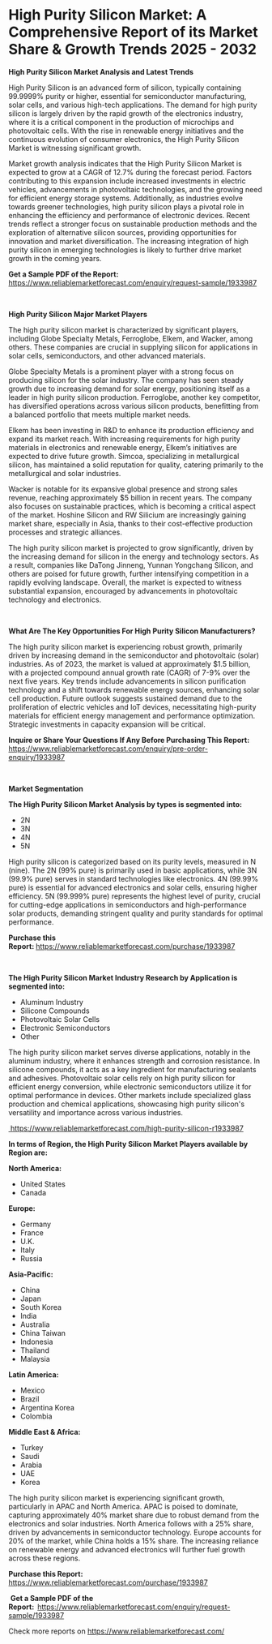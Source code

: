 <p><h1>High Purity Silicon Market: A Comprehensive Report of its Market Share & Growth Trends 2025 - 2032</h1></p><p><strong>High Purity Silicon Market Analysis and Latest Trends</strong></p>
<p><p>High Purity Silicon is an advanced form of silicon, typically containing 99.9999% purity or higher, essential for semiconductor manufacturing, solar cells, and various high-tech applications. The demand for high purity silicon is largely driven by the rapid growth of the electronics industry, where it is a critical component in the production of microchips and photovoltaic cells. With the rise in renewable energy initiatives and the continuous evolution of consumer electronics, the High Purity Silicon Market is witnessing significant growth.</p><p>Market growth analysis indicates that the High Purity Silicon Market is expected to grow at a CAGR of 12.7% during the forecast period. Factors contributing to this expansion include increased investments in electric vehicles, advancements in photovoltaic technologies, and the growing need for efficient energy storage systems. Additionally, as industries evolve towards greener technologies, high purity silicon plays a pivotal role in enhancing the efficiency and performance of electronic devices. Recent trends reflect a stronger focus on sustainable production methods and the exploration of alternative silicon sources, providing opportunities for innovation and market diversification. The increasing integration of high purity silicon in emerging technologies is likely to further drive market growth in the coming years.</p></p>
<p><strong>Get a Sample PDF of the Report:&nbsp;</strong> <a href="https://www.reliablemarketforecast.com/enquiry/request-sample/1933987?utm_campaign=2890&utm_medium=2&utm_source=Github&utm_content=ia&utm_term=31032025&utm_id=high-purity-silicon">https://www.reliablemarketforecast.com/enquiry/request-sample/1933987</a></p>
<p>&nbsp;</p>
<p><strong>High Purity Silicon Major Market Players</strong></p>
<p><p>The high purity silicon market is characterized by significant players, including Globe Specialty Metals, Ferroglobe, Elkem, and Wacker, among others. These companies are crucial in supplying silicon for applications in solar cells, semiconductors, and other advanced materials. </p><p>Globe Specialty Metals is a prominent player with a strong focus on producing silicon for the solar industry. The company has seen steady growth due to increasing demand for solar energy, positioning itself as a leader in high purity silicon production. Ferroglobe, another key competitor, has diversified operations across various silicon products, benefitting from a balanced portfolio that meets multiple market needs.</p><p>Elkem has been investing in R&D to enhance its production efficiency and expand its market reach. With increasing requirements for high purity materials in electronics and renewable energy, Elkem’s initiatives are expected to drive future growth. Simcoa, specializing in metallurgical silicon, has maintained a solid reputation for quality, catering primarily to the metallurgical and solar industries.</p><p>Wacker is notable for its expansive global presence and strong sales revenue, reaching approximately $5 billion in recent years. The company also focuses on sustainable practices, which is becoming a critical aspect of the market. Hoshine Silicon and RW Silicium are increasingly gaining market share, especially in Asia, thanks to their cost-effective production processes and strategic alliances.</p><p>The high purity silicon market is projected to grow significantly, driven by the increasing demand for silicon in the energy and technology sectors. As a result, companies like DaTong Jinneng, Yunnan Yongchang Silicon, and others are poised for future growth, further intensifying competition in a rapidly evolving landscape. Overall, the market is expected to witness substantial expansion, encouraged by advancements in photovoltaic technology and electronics.</p></p>
<p>&nbsp;</p>
<p><strong>What Are The Key Opportunities For High Purity Silicon Manufacturers?</strong></p>
<p><p>The high purity silicon market is experiencing robust growth, primarily driven by increasing demand in the semiconductor and photovoltaic (solar) industries. As of 2023, the market is valued at approximately $1.5 billion, with a projected compound annual growth rate (CAGR) of 7-9% over the next five years. Key trends include advancements in silicon purification technology and a shift towards renewable energy sources, enhancing solar cell production. Future outlook suggests sustained demand due to the proliferation of electric vehicles and IoT devices, necessitating high-purity materials for efficient energy management and performance optimization. Strategic investments in capacity expansion will be critical.</p></p>
<p><strong>Inquire or Share Your Questions If Any Before Purchasing This Report:</strong> <a href="https://www.reliablemarketforecast.com/enquiry/pre-order-enquiry/1933987?utm_campaign=2890&utm_medium=2&utm_source=Github&utm_content=ia&utm_term=31032025&utm_id=high-purity-silicon">https://www.reliablemarketforecast.com/enquiry/pre-order-enquiry/1933987</a></p>
<p>&nbsp;</p>
<p><strong>Market Segmentation</strong></p>
<p><strong>The High Purity Silicon Market Analysis by types is segmented into:</strong></p>
<p><ul><li>2N</li><li>3N</li><li>4N</li><li>5N</li></ul></p>
<p><p>High purity silicon is categorized based on its purity levels, measured in N (nine). The 2N (99% pure) is primarily used in basic applications, while 3N (99.9% pure) serves in standard technologies like electronics. 4N (99.99% pure) is essential for advanced electronics and solar cells, ensuring higher efficiency. 5N (99.999% pure) represents the highest level of purity, crucial for cutting-edge applications in semiconductors and high-performance solar products, demanding stringent quality and purity standards for optimal performance.</p></p>
<p><strong>Purchase this Report:&nbsp;</strong><a href="https://www.reliablemarketforecast.com/purchase/1933987?utm_campaign=2890&utm_medium=2&utm_source=Github&utm_content=ia&utm_term=31032025&utm_id=high-purity-silicon">https://www.reliablemarketforecast.com/purchase/1933987</a></p>
<p>&nbsp;</p>
<p><strong>The High Purity Silicon Market Industry Research by Application is segmented into:</strong></p>
<p><ul><li>Aluminum Industry</li><li>Silicone Compounds</li><li>Photovoltaic Solar Cells</li><li>Electronic Semiconductors</li><li>Other</li></ul></p>
<p><p>The high purity silicon market serves diverse applications, notably in the aluminum industry, where it enhances strength and corrosion resistance. In silicone compounds, it acts as a key ingredient for manufacturing sealants and adhesives. Photovoltaic solar cells rely on high purity silicon for efficient energy conversion, while electronic semiconductors utilize it for optimal performance in devices. Other markets include specialized glass production and chemical applications, showcasing high purity silicon's versatility and importance across various industries.</p></p>
<p><a href="https://www.reliablemarketforecast.com/high-purity-silicon-r1933987?utm_campaign=2890&utm_medium=2&utm_source=Github&utm_content=ia&utm_term=31032025&utm_id=high-purity-silicon">&nbsp;https://www.reliablemarketforecast.com/high-purity-silicon-r1933987</a></p>
<p><strong>In terms of Region, the High Purity Silicon Market Players available by Region are:</strong></p>
<p>
    <p> <strong> North America: </strong>
        <ul>
            <li>United States</li>
            <li>Canada</li>
        </ul>
        </p> 
    <p> <strong> Europe: </strong>
        <ul>
            <li>Germany</li>
            <li>France</li>
            <li>U.K.</li>
            <li>Italy</li>
            <li>Russia</li>
        </ul>
        </p> 
    <p> <strong> Asia-Pacific: </strong>
        <ul>
            <li>China</li>
            <li>Japan</li>
            <li>South Korea</li>
            <li>India</li>
            <li>Australia</li>
            <li>China Taiwan</li>
            <li>Indonesia</li>
            <li>Thailand</li>
            <li>Malaysia</li>
        </ul>
        </p> 
    <p> <strong> Latin America: </strong>
        <ul>
            <li>Mexico</li>
            <li>Brazil</li>
            <li>Argentina Korea</li>
            <li>Colombia</li>
        </ul>
        </p> 
    <p> <strong> Middle East & Africa: </strong>
        <ul>
            <li>Turkey</li>
            <li>Saudi</li>
            <li>Arabia</li>
            <li>UAE</li>
            <li>Korea</li>
        </ul>
    </p>
    </p>
<p><p>The high purity silicon market is experiencing significant growth, particularly in APAC and North America. APAC is poised to dominate, capturing approximately 40% market share due to robust demand from the electronics and solar industries. North America follows with a 25% share, driven by advancements in semiconductor technology. Europe accounts for 20% of the market, while China holds a 15% share. The increasing reliance on renewable energy and advanced electronics will further fuel growth across these regions.</p></p>
<p><strong>Purchase this Report: </strong><a href="https://www.reliablemarketforecast.com/purchase/1933987?utm_campaign=2890&utm_medium=2&utm_source=Github&utm_content=ia&utm_term=31032025&utm_id=high-purity-silicon">https://www.reliablemarketforecast.com/purchase/1933987</a></p>
<p>&nbsp;<strong>Get a Sample PDF of the Report:&nbsp;&nbsp;</strong><a href="https://www.reliablemarketforecast.com/enquiry/request-sample/1933987?utm_campaign=2890&utm_medium=2&utm_source=Github&utm_content=ia&utm_term=31032025&utm_id=high-purity-silicon">https://www.reliablemarketforecast.com/enquiry/request-sample/1933987</a></p>
<p><strong></strong></p>
<p>Check more reports on <a href="https://www.reliablemarketforecast.com/?utm_campaign=2890&utm_medium=2&utm_source=Github&utm_content=ia&utm_term=31032025&utm_id=high-purity-silicon">https://www.reliablemarketforecast.com/</a></p>